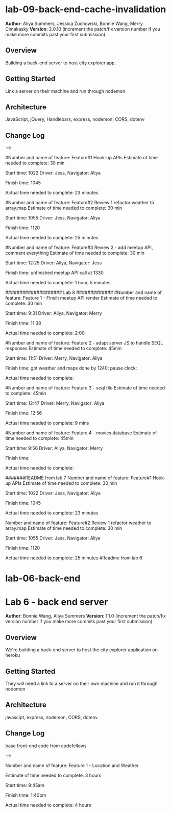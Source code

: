 # lab-09-back-end-cache-invalidation

**Author**: Aliya Summers, Jessica Zuchowski, Bonnie Wang, Merry Cimakasky
**Version**: 2.0.10 (increment the patch/fix version number if you make more commits past your first submission)

## Overview
Building a back-end server to host city explorer app.

## Getting Started
Link a server on their machine and run through nodemon

## Architecture
JavaScript, jQuery, Handlebars, express, nodemon, CORS, dotenv

## Change Log
<!-- Use this area to document the iterative changes made to your application as each feature is successfully implemented. Use time stamps. Here's an examples:

01-01-2001 4:59pm - Application now has a fully-functional express server, with a GET route for the location resource.

## Credits and Collaborations
<!-- Give credit (and a link) to other people or resources that helped you build this application. -->
-->

#Number and name of feature: Feature#1 Hook-up APIs
Estimate of time needed to complete: 30 min

Start time: 1022
Driver: Jess, Navigator: Aliya

Finish time: 1045

Actual time needed to complete: 23 minutes


#Number and name of feature: Feature#2 Review 1 refactor weather to array.map
Estimate of time needed to complete: 30 min

Start time: 1055
Driver: Jess, Navigator: Aliya

Finish time: 1120

Actual time needed to complete: 25 minutes

#Number and name of feature: Feature#3 Review 2 - add meetup API, comment everything
Estimate of time needed to complete: 30 min

Start time: 12:25
Driver: Aliya, Navigator: Jess

Finish time: unfinished meetup API call at 1330

Actual time needed to complete: 1 hour, 5 minutes


#################### Lab 8 #############
#Number and name of feature: Feature 1 - Finsih meetup API render
Estimate of time needed to complete: 30 min

Start time: 9:31
Driver: Aliya, Navigator: Merry

Finish time: 11:38

Actual time needed to complete: 2:00

#Number and name of feature: Feature 2 - adapt server JS to handle SEQL responses
Estimate of time needed to complete: 45min

Start time: 11:51
Driver: Merry, Navigator: Aliya

Finish time: got weather and maps done by 1240: pause clock: 

Actual time needed to complete: 

#Number and name of feature: Feature 3 - seql file
Estimate of time needed to complete: 45min

Start time: 12:47
Driver: Merry, Navigator: Aliya

Finish time: 12:56

Actual time needed to complete: 9 mins 

#Number and name of feature: Feature 4 - movies database
Estimate of time needed to complete: 45min

Start time: 9:56
Driver: Aliya, Navigator: Merry

Finish time: 

Actual time needed to complete: 


#######README from lab 7
Number and name of feature: Feature#1 Hook-up APIs Estimate of time needed to complete: 30 min

Start time: 1022 Driver: Jess, Navigator: Aliya

Finish time: 1045

Actual time needed to complete: 23 minutes

Number and name of feature: Feature#2 Review 1 refactor weather to array.map Estimate of time needed to complete: 30 min

Start time: 1055 Driver: Jess, Navigator: Aliya

Finish time: 1120

Actual time needed to complete: 25 minutes
#Readme from lab 6
# lab-06-back-end

# Lab 6 - back end server

**Author**: Bonnie Wang, Aliya Summers
**Version**: 1.1.0 (increment the patch/fix version number if you make more commits past your first submission)

## Overview
<!-- Provide a high level overview of what this application is and why you are building it, beyond the fact that it's an assignment for this class. (i.e. What's your problem domain?) -->

We're building a back-end server to host the city explorer application on heroku

## Getting Started
<!-- What are the steps that a user must take in order to build this app on their own machine and get it running? -->

They will need a link to a server on their own machine and run it through nodemon

## Architecture
<!-- Provide a detailed description of the application design. What technologies (languages, libraries, etc) you're using, and any other relevant design information. -->

javascipt, express, nodemon, CORS, dotenv

## Change Log
<!-- Use this area to document the iterative changes made to your application as each feature is successfully implemented. Use time stamps. Here's an examples:

01-01-2001 4:59pm - Application now has a fully-functional express server, with a GET route for the location resource.



## Credits and Collaborations
<!-- Give credit (and a link) to other people or resources that helped you build this application. -->
base front-end code from codefellows

-->

Number and name of feature: Feature 1 - Location and Weather

Estimate of time needed to complete: 3 hours

Start time: 9:45am

Finish time: 1:40pm

Actual time needed to complete: 4 hours